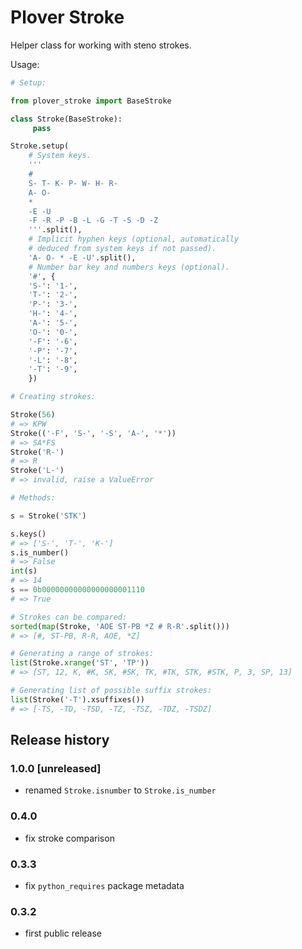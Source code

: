 # Plover Stroke

Helper class for working with steno strokes.

Usage:

``` python
# Setup:

from plover_stroke import BaseStroke

class Stroke(BaseStroke):
     pass

Stroke.setup(
    # System keys.
    '''
    #
    S- T- K- P- W- H- R-
    A- O-
    *
    -E -U
    -F -R -P -B -L -G -T -S -D -Z
    '''.split(),
    # Implicit hyphen keys (optional, automatically
    # deduced from system keys if not passed).
    'A- O- * -E -U'.split(),
    # Number bar key and numbers keys (optional).
    '#', {
    'S-': '1-',
    'T-': '2-',
    'P-': '3-',
    'H-': '4-',
    'A-': '5-',
    'O-': '0-',
    '-F': '-6',
    '-P': '-7',
    '-L': '-8',
    '-T': '-9',
    })

# Creating strokes:

Stroke(56)
# => KPW
Stroke(('-F', 'S-', '-S', 'A-', '*')) 
# => SA*FS
Stroke('R-')
# => R
Stroke('L-')
# => invalid, raise a ValueError

# Methods:

s = Stroke('STK')

s.keys()
# => ['S-', 'T-', 'K-']
s.is_number()
# => False
int(s)
# => 14
s == 0b00000000000000000001110
# => True

# Strokes can be compared:
sorted(map(Stroke, 'AOE ST-PB *Z # R-R'.split()))
# => [#, ST-PB, R-R, AOE, *Z]

# Generating a range of strokes:
list(Stroke.xrange('ST', 'TP'))
# => [ST, 12, K, #K, SK, #SK, TK, #TK, STK, #STK, P, 3, SP, 13]

# Generating list of possible suffix strokes:
list(Stroke('-T').xsuffixes())
# => [-TS, -TD, -TSD, -TZ, -TSZ, -TDZ, -TSDZ]
```


## Release history

### 1.0.0 [unreleased]

* renamed `Stroke.isnumber` to `Stroke.is_number`


### 0.4.0

* fix stroke comparison


### 0.3.3

* fix `python_requires` package metadata


### 0.3.2

* first public release
